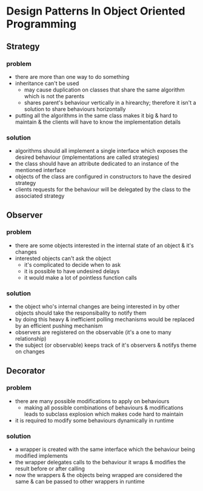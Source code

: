 # Design Patterns In Object Oriented Programming

## Strategy

### problem

- there are more than one way to do something
- inheritance can't be used
  - may cause duplication on classes that share the same algorithm which is not the parents
  - shares parent's behaviour vertically in a hirearchy; therefore it isn't a solution to share behaviours horizontally
- putting all the algorithms in the same class makes it big & hard to maintain & the clients will have to know the implementation details

### solution

- algorithms should all implement a single interface which exposes the desired behaviour (implementations are called strategies)
- the class should have an attribute dedicated to an instance of the mentioned interface
- objects of the class are configured in constructors to have the desired strategy
- clients requests for the behaviour will be delegated by the class to the associated strategy

## Observer

### problem

- there are some objects interested in the internal state of an object & it's changes
- interested objects can't ask the object
  - it's complicated to decide when to ask
  - it is possible to have undesired delays
  - it would make a lot of pointless function calls

### solution

- the object who's internal changes are being interested in by other objects should take the responsibality to notify them
- by doing this heavy & inefficient polling mechanisms would be replaced by an efficient pushing mechanism
- observers are registered on the observable (it's a one to many relationship)
- the subject (or observable) keeps track of it's observers & notifys theme on changes

## Decorator

### problem

- there are many possible modifications to apply on behaviours
  - making all possible combinations of behaviours & modifications leads to subclass explosion which makes code hard to maintain
- it is required to modify some behaviours dynamically in runtime

### solution

- a wrapper is created with the same interface which the behaviour being modified implements
- the wrapper delegates calls to the behaviour it wraps & modifies the result before or after calling
- now the wrappers & the objects being wrapped are considered the same & can be passed to other wrappers in runtime
